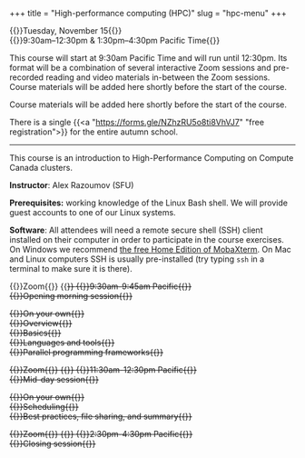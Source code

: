+++
title = "High-performance computing (HPC)"
slug = "hpc-menu"
+++

{{<cor>}}Tuesday, November 15{{</cor>}}\
{{<cgr>}}9:30am–12:30pm & 1:30pm–4:30pm Pacific Time{{</cgr>}}

This course will start at 9:30am Pacific Time and will run until 12:30pm. Its format will be a combination of
several interactive Zoom sessions and pre-recorded reading and video materials in-between the Zoom sessions. Course
materials will be added here shortly before the start of the course.

Course materials will be added here shortly before the start of the course.

There is a single {{<a "https://forms.gle/NZhzRU5o8ti8VhVJ7" "free registration">}} for the entire autumn school.

---

This course is an introduction to High-Performance Computing on Compute Canada clusters.

<!-- Please download a [ZIP file](https://owncloud.westgrid.ca/index.php/s/VCD8Pogqmk7eS16/download) with all slides (single -->
<!-- PDF combining all chapters) and sample codes. -->

**Instructor**: Alex Razoumov (SFU)

**Prerequisites:** working knowledge of the Linux Bash shell. We will provide guest accounts to one of our Linux systems.

**Software**: All attendees will need a remote secure shell (SSH) client installed on their computer in order to
participate in the course exercises. On Windows we recommend
[the free Home Edition of MobaXterm](https://mobaxterm.mobatek.net/download.html). On Mac and Linux computers SSH is
usually pre-installed (try typing `ssh` in a terminal to make sure it is there).

{{<cor>}}Zoom{{</cor>}} {{<s>}} {{<cgr>}}9:30am-9:45am Pacific{{</cgr>}} \
{{<nolinktitle>}}Opening morning session{{</nolinktitle>}}
<!-- {{<linktitle url="../hpc1" text="Opening morning session">}} -->

{{<cbr>}}On your own{{</cbr>}} \
{{<nolinktitle>}}Overview{{</nolinktitle>}} \
{{<nolinktitle>}}Basics{{</nolinktitle>}} \
{{<nolinktitle>}}Languages and tools{{</nolinktitle>}} \
{{<nolinktitle>}}Parallel programming frameworks{{</nolinktitle>}}
<!-- {{<linktitle url="../hpc/hpc-01-overview" text="Overview (20 min)">}} \ -->
<!-- {{<linktitle url="../hpc/hpc-02-basics" text="Basics (28 min)">}} \ -->
<!-- {{<linktitle url="../hpc/hpc-03-languages" text="Languages and tools (61 min)">}} -->
<!-- {{<linktitle url="../hpc/hpc-03b-parallel" text="Parallel programming frameworks (61 min)">}} -->

{{<cor>}}Zoom{{</cor>}} {{<s>}} {{<cgr>}}11:30am-12:30pm Pacific{{</cgr>}} \
{{<nolinktitle>}}Mid-day session{{</nolinktitle>}}
<!-- {{<linktitle url="../hpc2" text="Mid-day session">}} -->

{{<cbr>}}On your own{{</cbr>}} \
{{<nolinktitle>}}Scheduling{{</nolinktitle>}} \
{{<nolinktitle>}}Best practices, file sharing, and summary{{</nolinktitle>}}
<!-- {{<linktitle url="../hpc/hpc-04-scheduling" text="Scheduling (66 min)">}} \ -->
<!-- {{<linktitle url="../hpc/hpc-05-best-summary" text="Best practices, file sharing, and summary (9 min)">}}\ -->

{{<cor>}}Zoom{{</cor>}} {{<s>}} {{<cgr>}}2:30pm-4:30pm Pacific{{</cgr>}} \
{{<nolinktitle>}}Closing session{{</nolinktitle>}}
<!-- {{<linktitle url="../hpc3" text="Closing session">}} -->
